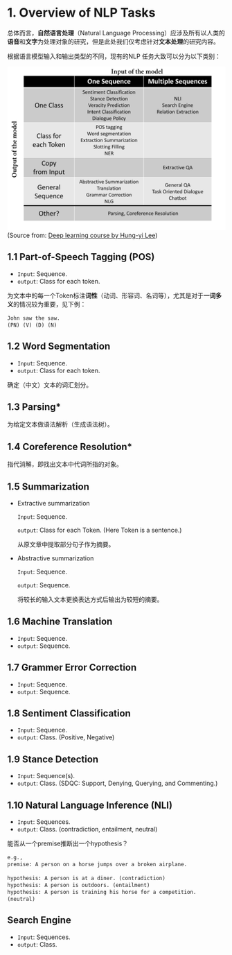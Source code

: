 # 1. Overview of NLP Tasks

总体而言，**自然语言处理**（Natural Language Processing）应涉及所有以人类的**语音**和**文字**为处理对象的研究，但是此处我们仅考虑针对**文本处理**的研究内容。

根据语言模型输入和输出类型的不同，现有的NLP 任务大致可以分为以下类别：

![Genral tasks of NLP](./images/general%20tasks.jpg)
(Source from: [Deep learning course by Hung-yi Lee](http://speech.ee.ntu.edu.tw/~tlkagk/courses/DLHLP20/TaskShort%20(v9).pdf))

## 1.1 Part-of-Speech Tagging (POS)
- `Input`: Sequence.
- `output`: Class for each token.

为文本中的每一个Token标注**词性**（动词、形容词、名词等），尤其是对于**一词多义**的情况较为重要，见下例：
```
John saw the saw.
(PN) (V) (D) (N)
```

## 1.2 Word Segmentation 
- `Input`: Sequence.
- `output`: Class for each token.

确定（中文）文本的词汇划分。

## 1.3 Parsing*

为给定文本做语法解析（生成语法树）。

## 1.4 Coreference Resolution*

指代消解，即找出文本中代词所指的对象。

## 1.5 Summarization
- Extractive summarization

  `Input`: Sequence.
  
  `output`: Class for each Token. (Here Token is a sentence.)
  
  从原文章中提取部分句子作为摘要。
  
- Abstractive summarization

  `Input`: Sequence.
  
  `output`: Sequence.
  
  将较长的输入文本更换表达方式后输出为较短的摘要。
  
## 1.6 Machine Translation
- `Input`: Sequence.
- `output`: Sequence.

## 1.7 Grammer Error Correction
- `Input`: Sequence.
- `output`: Sequence.

## 1.8 Sentiment Classification
- `Input`: Sequence.
- `output`: Class. (Positive, Negative)

## 1.9 Stance Detection 
- `Input`: Sequence(s).
- `output`: Class. (SDQC: Support, Denying, Querying, and Commenting.)

## 1.10 Natural Language Inference (NLI)
- `Input`: Sequences.
- `output`: Class. (contradiction, entailment, neutral)

能否从一个premise推断出一个hypothesis？
```
e.g.,
premise: A person on a horse jumps over a broken airplane.

hypothesis: A person is at a diner. (contradiction)
hypothesis: A person is outdoors. (entailment)
hypothesis: A person is training his horse for a competition. (neutral)
```

## Search Engine
- `Input`: Sequences.
- `output`: Class.












